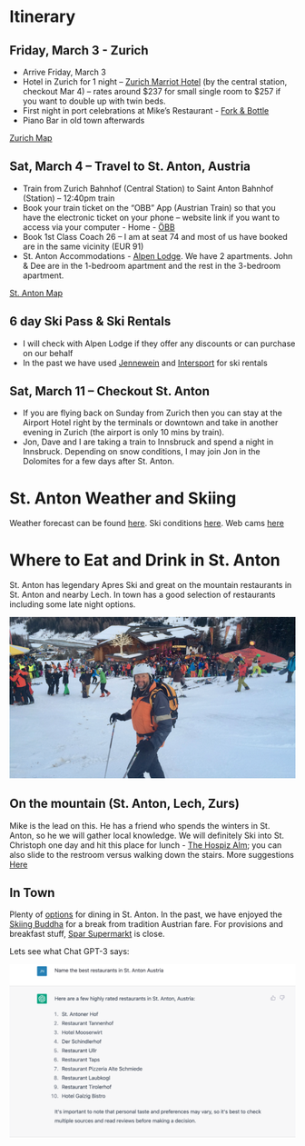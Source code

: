 # Itinerary

## Friday, March 3 - Zurich
* Arrive Friday, March 3
* Hotel in Zurich for 1 night – [Zurich Marriot Hotel](https://www.marriott.com/en-us/hotels/zrhdt-zurich-marriott-hotel/overview/) (by the central station, checkout Mar 4) – rates around $237 for small single room to $257 if you want to double up with twin beds.
* First night in port celebrations at Mike’s Restaurant - [Fork & Bottle](forkandbottle.ch)
* Piano Bar in old town afterwards

[Zurich Map](./zurich-page.html)

## Sat, March 4 – Travel to St. Anton, Austria

* Train from Zurich Bahnhof (Central Station)  to Saint Anton Bahnhof (Station) – 12:40pm train
* Book your train ticket on the “OBB” App (Austrian Train) so that you have the electronic ticket on your phone – website link if you want to access via your computer - Home - [ÖBB](https://shop.oebbtickets.at/en/ticket)
* Book 1st Class Coach 26 – I am at seat 74 and most of us have booked are in the same vicinity (EUR 91)
* St. Anton Accommodations - [Alpen Lodge](http://www.alpen-lodge.at/alpine_lodge_welcome-1.html). We have 2 apartments. John & Dee are in the 1-bedroom apartment and the rest in the 3-bedroom apartment.

[St. Anton Map](./stanton-page.html)
## 6 day Ski Pass & Ski Rentals

* I will check with Alpen Lodge if they offer any discounts or can purchase on our behalf
* In the past we have used [Jennewein](https://www.sport-jennewein.com/) and [Intersport](https://www.intersport-arlberg.com/en/) for ski rentals

## Sat, March 11 – Checkout St. Anton
* If you are flying back on Sunday from Zurich then you can stay at the Airport Hotel right by the terminals or downtown and take in another evening in Zurich (the airport is only 10 mins by train).
* Jon, Dave and I are taking a train to Innsbruck and spend a night in Innsbruck. Depending on snow conditions, I may join Jon in the Dolomites for a few days after St. Anton.

# St. Anton Weather and Skiing

Weather forecast can be found [here](https://www.stantonamarlberg.com/en/weather-report). Ski conditions [here](https://www.bergfex.com/stanton-stchristoph/schneebericht/). Web cams [here](https://www.stantonamarlberg.com/en/webcams)
# Where to Eat and Drink in St. Anton

St. Anton has legendary Apres Ski and great on the mountain restaurants in St. Anton and nearby Lech. In town has a good selection of restaurants including some late night options.

![Restos](/assets/images/mooserwirt.jpeg)
## On the mountain (St. Anton, Lech, Zurs)

Mike is the lead on this. He has a friend who spends the winters in St. Anton, so he we will gather local knowledge. We will definitely Ski into St. Christoph one day and hit this place for lunch - [The Hospiz Alm](arlberghospiz-alm.at); you can also slide to the restroom versus walking down the stairs. More suggestions [Here](./mountain-restos.md)
## In Town

Plenty of [options](https://archive.is/O1fmg) for dining in St. Anton.  In the past, we have enjoyed the [Skiing Buddha](http://www.skiingbuddha.at/) for a break from tradition Austrian fare.  For provisions and breakfast stuff, [Spar Supermarkt](https://spar-markt.at/) is close. 

Lets see what Chat GPT-3 says:

![Restos](/assets/images/chat-gpt3-stanton-restos.png)